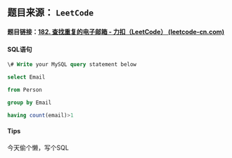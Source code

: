 ## 题目来源： `LeetCode`

#### 题目链接：[182. 查找重复的电子邮箱 - 力扣（LeetCode） (leetcode-cn.com)](https://leetcode-cn.com/problems/duplicate-emails/)

#### SQL语句

```sql
\# Write your MySQL query statement below

select Email

from Person

group by Email

having count(email)>1
```



#### Tips

今天偷个懒，写个SQL